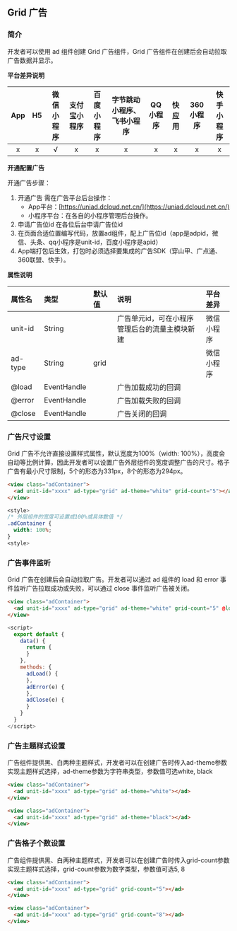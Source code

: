 ## Grid 广告

### 简介

开发者可以使用 ad 组件创建 Grid 广告组件，Grid 广告组件在创建后会自动拉取广告数据并显示。

**平台差异说明**

|App|H5|微信小程序|支付宝小程序|百度小程序|字节跳动小程序、飞书小程序|QQ小程序|快应用|360小程序|快手小程序|
|:-:|:-:|:-:|:-:|:-:|:-:|:-:|:-:|:-:|:-:|
|x|x|√|x|x|x|x|x|x|x|


**开通配置广告**

开通广告步骤：
1. 开通广告
需在广告平台后台操作：
    * App平台：[https://uniad.dcloud.net.cn/](https://uniad.dcloud.net.cn/)
    * 小程序平台：在各自的小程序管理后台操作。
2. 申请广告位id
在各位后台申请广告位id
3. 在页面合适位置编写代码，放置ad组件，配上广告位id（app是adpid，微信、头条、qq小程序是unit-id，百度小程序是apid）
4. App端打包后生效，打包时必须选择要集成的广告SDK（穿山甲、广点通、360联盟、快手）。

**属性说明**

|属性名|类型|默认值|说明|平台差异|
|:-|:-|:-|:-|:-|
|unit-id|String||广告单元id，可在小程序管理后台的流量主模块新建|微信小程序|
|ad-type|String|grid||微信小程序|
|@load|EventHandle||广告加载成功的回调||
|@error|EventHandle||广告加载失败的回调||
|@close|EventHandle||广告关闭的回调||

### 广告尺寸设置

Grid 广告不允许直接设置样式属性，默认宽度为100%（width: 100%），高度会自动等比例计算，因此开发者可以设置广告外层组件的宽度调整广告的尺寸。格子广告有最小尺寸限制，5个的形态为331px，8个的形态为294px。

```html
<view class="adContainer">
  <ad unit-id="xxxx" ad-type="grid" ad-theme="white" grid-count="5"></ad>
</view>
```

```css
<style>
/* 外层组件的宽度可设置成100%或具体数值 */
.adContainer {
  width: 100%;
}
<style>
```


### 广告事件监听

Grid 广告在创建后会自动拉取广告。开发者可以通过 ad 组件的 load 和 error 事件监听广告拉取成功或失败，可以通过 close 事件监听广告被关闭。

```html
<view class="adContainer">
  <ad unit-id="xxxx" ad-type="grid" ad-theme="white" grid-count="5" @load="adLoad" @error="adError" @close="adClose"></ad>
</view>
```

```js
<script>
  export default {
    data() {
      return {
      }
    },
    methods: {
      adLoad() {
      },
      adError(e) {
      },
      adClose(e) {
      }
    }
  }
</script>
```


### 广告主题样式设置

广告组件提供黑、白两种主题样式，开发者可以在创建广告时传入ad-theme参数实现主题样式选择，ad-theme参数为字符串类型，参数值可选white, black

```html
<view class="adContainer">
  <ad unit-id="xxxx" ad-type="grid" ad-theme="white"></ad>
</view>
```

```html
<view class="adContainer">
  <ad unit-id="xxxx" ad-type="grid" ad-theme="black"></ad>
</view>
```


### 广告格子个数设置

广告组件提供黑、白两种主题样式，开发者可以在创建广告时传入grid-count参数实现主题样式选择，grid-count参数为数字类型，参数值可选5, 8

```html
<view class="adContainer">
  <ad unit-id="xxxx" ad-type="grid" grid-count="5"></ad>
</view>
```

```html
<view class="adContainer">
  <ad unit-id="xxxx" ad-type="grid" grid-count="8"></ad>
</view>
```
